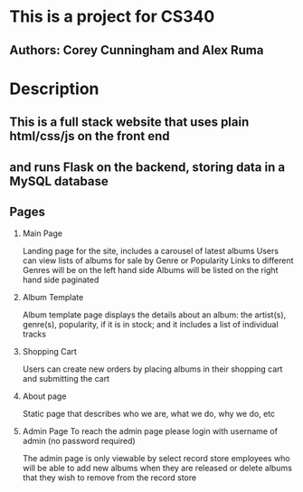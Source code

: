 # This is a project for CS340
## Authors: Corey Cunningham and Alex Ruma 

# Description 
## This is a full stack website that uses plain html/css/js on the front end 
## and runs Flask on the backend, storing data in a MySQL database 

## Pages 
1. Main Page 
  
   Landing page for the site, includes a carousel of latest albums 
   Users can view lists of albums for sale by Genre or Popularity
   Links to different Genres will be on the left hand side 
   Albums will be listed on the right hand side paginated

2. Album Template 

    Album template page displays the details about an album: the artist(s), genre(s), popularity, if it is in stock; and it includes a list of individual tracks

3. Shopping Cart 

    Users can create new orders by placing albums in their shopping cart and submitting the cart 

4. About page 

    Static page that describes who we are, what we do, why we do, etc 

5. Admin Page 
    To reach the admin page please login with username of admin (no password required)
    
    The admin page is only viewable by select record store employees who will be able to add new albums when they are released or delete albums that they wish to remove from the record store 


